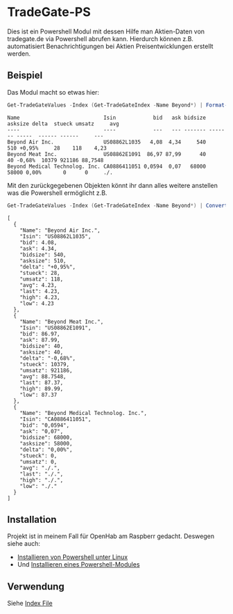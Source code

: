 # TradeGate-PS

Dies ist ein Powershell Modul mit dessen Hilfe man Aktien-Daten von tradegate.de via Powershell abrufen kann.
Hierdurch können z.B. automatisiert Benachrichtigungen bei Aktien Preisentwicklungen erstellt werden.


## Beispiel

Das Modul macht so etwas hier:

```powershell
Get-TradeGateValues -Index (Get-TradeGateIndex -Name Beyond*) | Format-Table -AutoSize
```

```text
Name                           Isin            bid   ask bidsize asksize delta  stueck umsatz     avg
----                           ----            ---   --- ------- ------- -----  ------ ------     ---
Beyond Air Inc.                US08862L1035   4,08  4,34     540     510 +0,95%     28    118    4,23
Beyond Meat Inc.               US08862E1091  86,97 87,99      40      40 -0,68%  10379 921186 88,7548
Beyond Medical Technolog. Inc. CA0886411051 0,0594  0,07   68000   58000 0,00%       0      0     ./.
```

Mit den zurückgegebenen Objekten könnt ihr dann alles weitere anstellen was die Powershell ermöglicht z.B.

```powershell
Get-TradeGateValues -Index (Get-TradeGateIndex -Name Beyond*) | ConvertTo-Json        
```

```text
[
  {
    "Name": "Beyond Air Inc.",
    "Isin": "US08862L1035",
    "bid": 4.08,
    "ask": 4.34,
    "bidsize": 540,
    "asksize": 510,
    "delta": "+0,95%",
    "stueck": 28,
    "umsatz": 118,
    "avg": 4.23,
    "last": 4.23,
    "high": 4.23,
    "low": 4.23
  },
  {
    "Name": "Beyond Meat Inc.",
    "Isin": "US08862E1091",
    "bid": 86.97,
    "ask": 87.99,
    "bidsize": 40,
    "asksize": 40,
    "delta": "-0,68%",
    "stueck": 10379,
    "umsatz": 921186,
    "avg": 88.7548,
    "last": 87.37,
    "high": 89.99,
    "low": 87.37
  },
  {
    "Name": "Beyond Medical Technolog. Inc.",
    "Isin": "CA0886411051",
    "bid": "0,0594",
    "ask": "0,07",
    "bidsize": 68000,
    "asksize": 58000,
    "delta": "0,00%",
    "stueck": 0,
    "umsatz": 0,
    "avg": "./.",
    "last": "./.",
    "high": "./.",
    "low": "./."
  }
]
```



## Installation

Projekt ist in meinem Fall für OpenHab am Raspberr gedacht. Deswegen siehe auch:
- [Installieren von Powershell unter Linux](https://docs.microsoft.com/de-de/powershell/scripting/install/installing-powershell-core-on-linux?view=powershell-7.1)
- Und [Installieren eines Powershell-Modules](https://docs.microsoft.com/de-de/powershell/scripting/developer/module/installing-a-powershell-module?view=powershell-7.1)

## Verwendung

Siehe [Index File](TradeGate/INDEX.md)